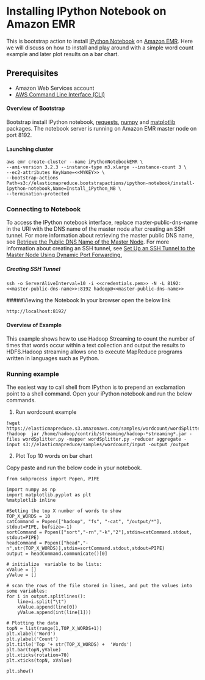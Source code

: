 # Installing IPython Notebook on  Amazon EMR

This is bootstrap action to install [IPython Notebook] on [Amazon EMR]. Here we will discuss on how to install and play around with a simple word count example and later plot results on a bar chart.

## Prerequisites
- Amazon Web Services account
- [AWS Command Line Interface (CLI)]

#### Overview of Bootstrap
Bootstrap install IPython notebook, [requests], [numpy] and [matplotlib] packages. The notebook server is running on Amazon EMR master node on port 8192.


#### Launching cluster
```
aws emr create-cluster --name iPythonNotebookEMR \
--ami-version 3.2.3 --instance-type m3.xlarge --instance-count 3 \
--ec2-attributes KeyName=<<MYKEY>> \
--bootstrap-actions Path=s3://elasticmapreduce.bootstrapactions/ipython-notebook/install-ipython-notebook,Name=Install_iPython_NB \
--termination-protected
```

### Connecting to Notebook
To access the IPython notebook interface, replace master-public-dns-name in the URI with the DNS name of the master node after creating an SSH tunnel. For more information about retrieving the master public DNS name, see [Retrieve the Public DNS Name of the Master Node]. For more information about creating an SSH tunnel, see [Set Up an SSH Tunnel to the Master Node Using Dynamic Port Forwarding.]

##### Creating SSH Tunnel
```
ssh -o ServerAliveInterval=10 -i <<credentials.pem>> -N -L 8192:<<master-public-dns-name>>:8192 hadoop@<<master-public-dns-name>>
```

#####Viewing the Notebook 
In your browser open the below link 
```
http://localhost:8192/
```
#### Overview of Example
This example shows how to use Hadoop Streaming to count the number of times that words occur within a text collection and output the results to HDFS.Hadoop streaming allows one to execute MapReduce programs written in languages such as Python. 

### Running example

The easiest way to call shell from IPython is to prepend an exclamation point to a shell command. Open your iPython notebook and run the below commands. 

1) Run wordcount example
```
!wget https://elasticmapreduce.s3.amazonaws.com/samples/wordcount/wordSplitter.py
!hadoop  jar /home/hadoop/contrib/streaming/hadoop-*streaming*.jar -files wordSplitter.py -mapper wordSplitter.py -reducer aggregate -input s3://elasticmapreduce/samples/wordcount/input -output /output
```

2) Plot Top 10 words on bar chart

Copy paste and run the below code in your notebook.
```
from subprocess import Popen, PIPE

import numpy as np
import matplotlib.pyplot as plt
%matplotlib inline

#Setting the top X number of words to show
TOP_X_WORDS = 10
catCommand = Popen(["hadoop", "fs", "-cat", "/output/*"],
stdout=PIPE, bufsize=-1)
sortCommand = Popen(["sort","-rn","-k","2"],stdin=catCommand.stdout, stdout=PIPE)
headCommand = Popen(["head","-n",str(TOP_X_WORDS)],stdin=sortCommand.stdout,stdout=PIPE)
output = headCommand.communicate()[0]

# initialize  variable to be lists:
xValue = []
yValue = []

# scan the rows of the file stored in lines, and put the values into some variables:
for i in output.splitlines():
	line=i.split("\t")
	xValue.append(line[0])
	yValue.append(int(line[1]))

# Plotting the data
topN = list(range(1,TOP_X_WORDS+1))
plt.xlabel('Word')
plt.ylabel('Count')
plt.title('Top '+ str(TOP_X_WORDS) +  'Words')
plt.bar(topN,yValue)
plt.xticks(rotation=70)
plt.xticks(topN, xValue)

plt.show()
```
[IPython Notebook]:http://ipython.org/notebook.html
[requests]:https://pypi.python.org/pypi/requests
[numpy]:https://pypi.python.org/pypi/numpy
[matplotlib]:https://pypi.python.org/pypi/matplotlib
[Amazon EMR]:http://aws.amazon.com/elasticmapreduce/
[AWS Command Line Interface (CLI)]:http://docs.aws.amazon.com/cli/latest/userguide/cli-chap-welcome.html
[Retrieve the Public DNS Name of the Master Node]:http://docs.aws.amazon.com/ElasticMapReduce/latest/DeveloperGuide/emr-connect-master-node-ssh.html#emr-connect-master-dns
[Set Up an SSH Tunnel to the Master Node Using Dynamic Port Forwarding.]:http://docs.aws.amazon.com/ElasticMapReduce/latest/DeveloperGuide/emr-ssh-tunnel.html

